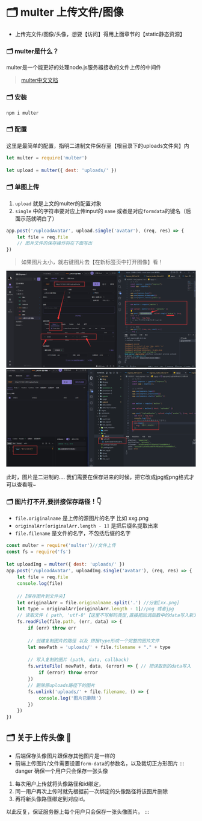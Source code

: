 # 🗂️ multer 上传文件/图像

- 上传完文件/图像/头像，想要【访问】得用上面章节的【static静态资源】
###  🗂️ multer是什么？
multer是一个能更好的处理node.js服务器接收的文件上传的中间件

> [multer中文文档](https://github.com/expressjs/multer/blob/master/doc/README-zh-cn.md)
### 🗂️ 安装
```sh
npm i multer
```
### 🗂️ 配置
这里是最简单的配置，指明二进制文件保存至【根目录下的uploads文件夹】内
```javascript
let multer = require('multer')

let upload = multer({ dest: 'uploads/' })
```
### 🗂️ 单图上传

1. `upload` 就是上文的multer的配置对象
1. `single` 中的字符串要对应上传input的 `name` 或者是对应`formdata`的键名（后面示范就明白了）
```javascript
app.post('/uploadAvatar', upload.single('avatar'), (req, res) => {
    let file = req.file
    // 图片文件的保存操作将在下面写出
})
```
> 如果图片太小，就右键图片去【在新标签页中打开图像】看！  


![图 6](img/86995752e468702f91bb16a00221e2a7092e7e1f17cf3de8ab21b20fdfa8652e.png)  
![图 7](img/d44f4cc2a8b8a214363f7e0a59907b335d4fdc38919a93e1c88724315793e18c.png)  

此时，图片是二进制的....  我们需要在保存进来的时候，把它改成jpg或png格式才可以查看哦~

### 🗂️ 图片打不开,要拼接保存路径！👇
-  `file.originalname` 是上传的源图片的名字 比如 xxg.png 
-  `originalArr[originalArr.length - 1]` 是把后缀名提取出来
-  `file.filename` 是文件的名字，不包括后缀的名字
```javascript
const multer = require('multer')//文件上传
const fs = require('fs')

let uploadImg = multer({ dest: 'uploads/' })
app.post('/uploadAvatar', uploadImg.single('avatar'), (req, res) => {
    let file = req.file
    console.log(file)

    //【保存图片到文件夹】
    let originalArr = file.originalname.split('.') //分割[xx.png]
    let type = originalArr[originalArr.length - 1]//png 或者jpg
    // 读取文件 ( path, 'utf-8'【这里不写解码类型,直接把回调函数中的data写入新文件即可】, callback)
    fs.readFile(file.path, (err, data) => {
        if (err) throw err

        // 创建复制图片的路径 以及 拼接type形成一个完整的图片文件
        let newPath = 'uploads/' + file.filename + "." + type

        // 写入复制的图片 (path, data, callback)
        fs.writeFile( newPath, data, (error) => { // 把读取到的data写入
            if (error) throw error
        })
        // 删除原uploads路径下的图片
        fs.unlink('uploads/' + file.filename, () => {
            console.log('图片已删除')
        })
    })
})
```

## 🗂️ 关于上传头像 🤩
- 后端保存头像图片跟保存其他图片是一样的
- 前端上传图片/文件需要设置`form-data`的参数名，以及裁切正方形图片
::: danger 确保一个用户只会保存一张头像
1. 每次用户上传就将头像路径和id绑定，
2. 同一用户再次上传时就先根据前一次绑定的头像路径将该图片删除
3. 再将新头像路径绑定到对应id。

以此反复，保证服务器上每个用户只会保存一张头像图片。
:::
